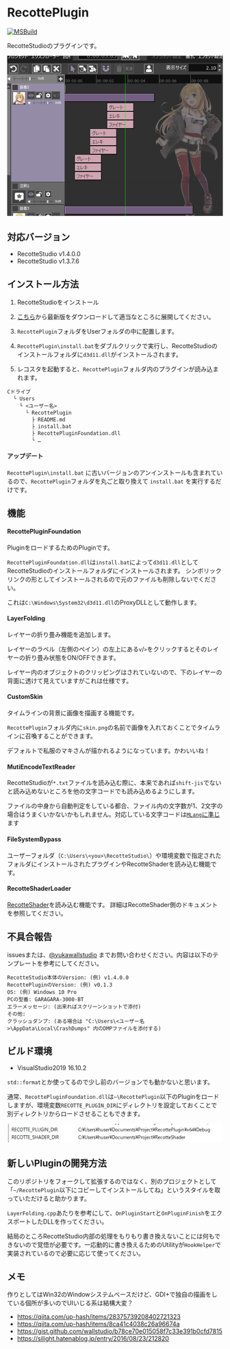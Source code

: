 # RecottePlugin

[![MSBuild](https://github.com/wallstudio/RecottePlugin/actions/workflows/msbuild.yml/badge.svg)](https://github.com/wallstudio/RecottePlugin/actions/workflows/msbuild.yml)

RecotteStudioのプラグインです。

![](img/ss1.gif)

## 対応バージョン

- RecotteStudio v1.4.0.0
- RecotteStudio v1.3.7.6

## インストール方法

1. RecotteStudioをインストール

1. [こちら](https://github.com/wallstudio/RecottePlugin/releases/)から最新版をダウンロードして適当なところに展開してください。

1. `RecottePlugin`フォルダをUserフォルダの中に配置します。

1. `RecottePlugin\install.bat`をダブルクリックで実行し、RecotteStudioのインストールフォルダに`d3d11.dll`がインストールされます。

1. レコスタを起動すると、`RecottePlugin`フォルダ内のプラグインが読み込まれます。

```
Cドライブ
  └ Users
    └ <ユーザー名>
      └ RecottePlugin
        ├ README.md
        ├ install.bat
        ├ RecottePluginFoundation.dll
        └ …
```

#### アップデート

`RecottePlugin\install.bat` に古いバージョンのアンインストールも含まれているので、`RecottePlugin`フォルダを丸ごと取り換えて `install.bat` を実行するだけです。

## 機能

#### RecottePluginFoundation

PluginをロードするためのPluginです。

`RecottePluginFoundation.dll`は`install.bat`によって`d3d11.dll`としてRecotteStudioのインストールフォルダにインストールされます。
シンボリックリンクの形としてインストールされるので元のファイルも削除しないでください。

これは`C:\Windows\System32\d3d11.dll`のProxyDLLとして動作します。

#### LayerFolding

レイヤーの折り畳み機能を追加します。

レイヤーのラベル（左側のペイン）の左上にある`v`/`>`をクリックするとそのレイヤーの折り畳み状態をON/OFFできます。

レイヤー内のオブジェクトのクリッピングはされていないので、下のレイヤーの背面に透けて見えていますがこれは仕様です。

#### CustomSkin

タイムラインの背景に画像を描画する機能です。

`RecottePlugin`フォルダ内に`skin.png`の名前で画像を入れておくことでタイムラインに召喚することができます。  

デフォルトで私服のマキさんが描かれるようになっています。かわいいね！

#### MutiEncodeTextReader 

RecotteStudioが`*.txt`ファイルを読み込む際に、本来であれば`shift-jis`でないと読み込めないところを他の文字コードでも読み込めるようにします。

ファイルの中身から自動判定をしている都合、ファイル内の文字数が1、2文字の場合はうまくいかないかもしれません。対応している文字コードは[`MLang`に準じ](https://docs.microsoft.com/en-us/previous-versions/windows/internet-explorer/ie-developer/platform-apis/aa767865(v=vs.85))ます

#### FileSystemBypass

ユーザーフォルダ（`C:\Users\<you>\RecotteStudio\`）や環境変数で指定されたフォルダにインストールされたプラグインやRecotteShaderを読み込む機能です。

#### RecotteShaderLoader

[RecotteShader](https://github.com/wallstudio/RecotteShader)を読み込む機能です。
詳細はRecotteShader側のドキュメントを参照してください。

## 不具合報告

issuesまたは、[@yukawallstudio](https://twitter.com/yukawallstudio) までお問い合わせください。内容は以下のテンプレートを参考にしてください。

```
RecotteStudio本体のVersion: (例) v1.4.0.0
RecottePluginのVersion: (例) v0.1.3
OS: (例) Windows 10 Pro
PCの型番: GARAGARA-3000-BT
エラーメッセージ: (出来ればスクリーンショットで添付)
その他:
クラッシュダンプ: (ある場合は "C:\Users\<ユーザー名>\AppData\Local\CrashDumps" 内のDMPファイルを添付する)
```

## ビルド環境

- VisualStudio2019 16.10.2

`std::format`とか使ってるので少し前のバージョンでも動かないと思います。

通常、`RecottePluginFoundation.dll`は`~\RecottePlugin`以下のPluginをロードしますが、環境変数`RECOTTE_PLUGIN_DIR`にディレクトリを設定しておくことで別ディレクトリからロードさせることもできます。

![](img/env.png)

## 新しいPluginの開発方法

このリポジトリをフォークして拡張するのではなく、別のプロジェクトとして「`~/RecottePlugin`以下にコピーしてインストールしてね」というスタイルを取っていただけると助かります。

`LayerFolding.cpp`あたりを参考にして、`OnPluginStart`と`OnPluginFinish`をエクスポートしたDLLを作ってください。

結局のところRecotteStudio内部の処理をもりもり書き換えないことには何もできないので覚悟が必要です。一応動的に書き換えるためのUtilityが`HookHelper`で実装されているので必要に応じて使ってください。

## メモ

作りとしてはWin32のWindowシステムベースだけど、GDI+で独自の描画をしている個所が多いのでUIいじる系は結構大変？

- https://qiita.com/up-hash/items/28375739208402721323
- https://qiita.com/up-hash/items/8ca41c4038c26a96674a
- https://gist.github.com/wallstudio/b78ce70e015058f7c33e391b0cfd7815
- https://silight.hatenablog.jp/entry/2016/08/23/212820
